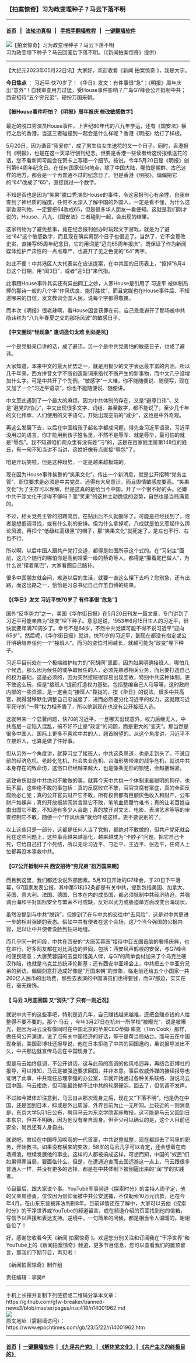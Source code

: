 ### 【拍案惊奇】习为政变埋种子？马云下落不明
------------------------

#### [首页](https://github.com/gfw-breaker/banned-news3/blob/master/README.md) &nbsp;&nbsp;|&nbsp;&nbsp; [法轮功真相](https://github.com/begood0513/basic/blob/master/README.md)  &nbsp;&nbsp;|&nbsp;&nbsp; [手把手翻墙教程](https://github.com/gfw-breaker/guides/wiki)  &nbsp;&nbsp;|&nbsp;&nbsp; [一键翻墙软件](https://github.com/gfw-breaker/nogfw/blob/master/README.md)  



<div><img alt="【拍案惊奇】习为政变埋种子？马云下落不明" class="attachment-djy_600_400 size-djy_600_400 wp-post-image" src="https://i.epochtimes.com/assets/uploads/2023/05/id14001963-7a115994580650288d730fb0d73772b0-600x400.jpg"/>
<div class="caption">
 习为政变埋下种子？马云回国后下落不明。（《新闻拍案惊奇》提供）
</div></div><hr/>


<div><p>
 【大纪元2023年05月22日讯】大家好，欢迎收看《新闻
 <ok href="https://www.epochtimes.com/gb/tag/%E6%8B%8D%E6%A1%88%E6%83%8A%E5%A5%87.html">
  拍案惊奇
 </ok>
 》，我是大宇。
</p>
<p>
 <strong>
  今日焦点
 </strong>
 ：
 <ok href="https://www.epochtimes.com/gb/tag/%E4%B9%A0%E8%BF%91%E5%B9%B3.html">
  习近平
 </ok>
 快70岁了！《华日》发文：有件事很“急”；《明报》周年庆出“意外”！自我审查用力过猛，受House事件影响？广岛G7峰会公开抵制中共；西安招待“五个穷兄弟”，硬扮万国来朝。
</p>
<p>
 <center>
 </center>
</p>
<h4>
 【被House事件吓怕？《明报》周年报庆 修改敏感数字】
</h4>
<p>
 最近的脱口秀演员House事件，上世纪80年代的八九年学运，还有《国安法》横行之后的香港，当这三者碰撞到一起会是什么样呢？香港《明报》给打了样板。
</p>
<p>
 5月20日，因为谐音“我爱你”，成了男生给女生送花的又一个日子。同时，香港报刊《明报》，也是在这一天举行创刊纪念。但要是香港一些读者给这份报纸送花的话，您不看新闻可能会在贺卡上写错一个细节。按说，今年5月20日是《明报》创刊第64周年纪念日。在任何国家任何地点，除了中国大陆，哪怕是朝鲜、古巴这样的地方，都会是一个再普通不过的纪念日了。但是香港《明报》，偏偏把它的“64”改成了“65”，直接跳过一个数字。
</p>
<p>
 不知是否也是因为“笑果”脱口秀演员House的事件，令这家报刊心有余悸，自我审查到了神经质的程度，任何不太深入了解中国的外国人，一定是看不懂，为什么这家香港刊物，一定要把64改成65，但是很多华人朋友一看便知。这就是我们刚才说的，House、八九、《国安法》三者碰到一起，会出现的结果。
</p>
<p>
 这家刊物为了避免惹事，竟在纪念报刊创办时玩起文字游戏，就是为了避过“64”这个敏感数字，而且现在确实离那个日子也很近了。当然了，它不会篡改史实，直接写65周年纪念日，它的用词是“迈向65周年报庆”。既保证了作为新闻媒体维护严肃性的一点点尊严，也避开了见之色变的“64”两字。
</p>
<p>
 如此不便！中共港区人大代表实在应该提案，在中共国的日历表上，“抠掉”6月4日这个日期，用“闰3日”，或者“迎5日”来代指。
</p>
<p>
 此事跟House事件其实还有异曲同工之妙，人家House是引用了
 <ok href="https://www.epochtimes.com/gb/tag/%E4%B9%A0%E8%BF%91%E5%B9%B3.html">
  习近平
 </ok>
 被体制热捧的那诗一般的八个字“作风优良、能打胜仗”，而且党媒也在House事件后、不知道哪来的自信，发文教训全国人民，说每个字都得敬畏。
</p>
<p>
 而本次《明报》很老辣啊，看House因言获罪在前，自己乖乖避开了那场被中共隐讳称为“八九年春夏之交的那场风波”的敏感日子。
</p>
<h4>
 【中文圈现“怪现象” 遣词造句太难 到处是坑】
</h4>
<p>
 一个是党魁亲口讲的话，成了避讳，另一个是中共党害怕的敏感日子，也成了避讳。
</p>
<p>
 大家知道，本来中文的最大优势之一，就是用极少的文字表达最丰富的内涵，所以几千年来，西方拼音文字不断创造新词来指代不断产生的新事物，而中文几乎没增加什么字。可是中共开了个先例，“敏感字”一大堆，你不能随便说、随便写，现在又加了一个“习近平语录”，你也不能随便说、随便讲。
</p>
<p>
 中文至此遇到了一个最大的麻烦，因为中共体制的存在，又是“避尊口讳”、又是“避党的怕心”，中文出现很多文字、词组、甚至数字，都不能说了，至少几千年的文化传承，人们使用的文字语句，开始出现空前的“减少”，这也是中外奇观。
</p>
<p>
 再这么发展下去，以后在中国给孩子起名字都成问题，得先查习近平语录，习近平没用过的语言，你才能用到孩子姓名里，不然不是辱军、就是辱华，最可怕的就是“辱包”。我不知道咱们观众里有没有姓“刁”的，这是在百家姓里排第148位的姓氏，有一句不知当讲不当讲，这姓好像有点直接“辱包”了。
</p>
<p>
 咱是开玩笑啦，但是这种趋势，一定是越来越极端的。
</p>
<p>
 现在因为House事件挨整的“笑果文化”，传出一个新消息，就是公开招聘“党务主管”，职位要求是必须是中共党员、还得有大局意识，而且舆情敏感度要高。“笑果文化”为了生存可以理解，但是这真的是给当今中国，开了一个很不好的头。还嫌中共干涉文化干涉得不够吗？而“笑果”的这种主动跪低的姿势，自然也是当局满意的。
</p>
<p>
 不过，相关党务主管的招聘简历，在贴出后不久就删除了。可能是已经找到了，或者是想低调寻找，或有什么别的安排。但为什么拿掉呢，八成就是怕又惹起什么舆论风波，再扣个“低级红高级黑”的帽子，那“笑果文化”就死定了。是左也不行、右也不行。
</p>
<p>
 所以啊，以后中国人跟共产党打交道，都得是如图所示这个式的。在“习剁主”面前，这几个随行的哪怕你是高到常委一级的蔡奇等人，都得是“攥着尾巴做人”，为什么说“攥着尾巴”，大家看图自己脑补。
</p>
<p>
 很多中国朋友就会问，难道以后的生活，就要一直这么攥下去吗？您别急，还有出路，而这出路之一，恰恰是习总书记自己作茧自缚的结果。
</p>
<h4>
 【《华日》发文 习近平快70岁了 有件事很“危急”】
</h4>
<p>
 国外“反华势力”之一，美国《华尔街日报》在5月20日刊发一篇文章，专门讲到了习近平可能亲自为“政变”埋下种子。意思是说，1953年6月15日生人的习近平，很快就要年满70周岁了。幸亏不是64岁，不然中共党媒可能不得不说习近平“迎向65岁”。然后呢，《华尔街日报》就讲，快70岁的习近平，到现在都没有指定或公开明确培养任何一个“接班人”。而习的空位时间越长，就越可能为“政变”埋下种子。
</p>
<p>
 习近平目前处在一个极端维护权力的“死胡同”里面，因为如果明确接班人，哪怕几个候选，那么因为候任的或争取候任的人，必须先熟悉相关业务，而且要打造自己的权力基础，这是必须的，因为突然接班很容易出现变故，特别中共这种体制，更不敢这么玩，但是“接班人”提前打造权力基础，包括整编自己人马等等，这时政府内部的一些资源，是一定会向“接班人”靠拢的，按《华日》的说法，很多中共高官，就得潜移默化调整自己忠诚度了，进而必然要分化习近平的权力，这就跟习近平死守的“一尊”权力相矛盾了，所以他到现在也没有公开接班人选。
</p>
<p>
 这就带来一个显著问题，快70的习近平，一旦哪天出现意外，权力后继无人，中共高层一定陷入混乱，搞不好不止是“政变”的问题，而是更大的“变天”。那当然是很多中国人、国际上更多不喜欢中共的人，翘首盼望的。从这个角度讲，习近平不立接班人，也算是做了件好事。
</p>
<p>
 但从另外一个角度讲，就算习立了接班人，中共这条黑道，也是走到头了。不说目前的经济危机、老龄化危机、社会失业危机、台海形势带来的战争危机，就说中共本身存在的致命伤，这伤口已经越来越大，也是像条无形的锁链，会越捆越紧。
</p>
<p>
 这致命伤就是中共绝对不敢做的事，就算今天中共挑一个体制里最聪明的狗仔，也玩不赢，这些绝不敢的事包括：真的反腐败它不敢，官官贪腐有案底，真的全面反腐败必亡党；真的公开官员财产它不敢，所有权贵都有巨额灰色收入和财产，公布财产如裸奔；真的开放报禁网禁言禁它不敢，笔笔血债罄竹难书；真的让老百姓自由出国它不敢，不知道有多少人会跑；真的放开对文艺、电影、表演艺术等等的审查控制它不敢，随便一个“作风优良”就给吓成这样，更不要说别的了。
</p>
<p>
 以上这些只是一部分，这都是任何人当了党魁，都绝对不敢做的，但共产党死就会死在这些问题上，这些事会越来越恶化，越来越成为“卡脖子”问题，把它自己卡死，它给自己打了个死结，所以无论习近平、刁近平、王近平、张近平，任何人上位都再没本事救中共。
</p>
<h4>
 【G7公开抵制中共 西安招待“穷兄弟”扮万国来朝】
</h4>
<p>
 而且到这里，我们都还没说外部因素。5月19日开始的G7峰会，于20日下午落幕，G7国家发表公报，其中第51和52条都是有关中共，提到包括美国、加拿大、英国、意大利、法国、德国、日本在内的成员国，都必须抵制中共经济胁迫，并强调台海和平对国际安全与繁荣不可或缺，反对以武力或胁迫单方面改变台海现状。
</p>
<p>
 虽然没提到与中共“脱钩”，但提到了在与中共的交往中“去风险”，这是对中共更进一步的相对强硬的表态。假如中共有使者在这个会场，这7个当今强国的公报内容，足以让中共使者没脸到钻进地缝。
</p>
<p>
 而几乎同一时间段，中共在西安的“大唐芙蓉园”接待中亚五国首脑的奢侈庆典，也在进行。好多网友都在对比两边的异同，包括：西安风声鹤唳的安保，与G7峰会的便民随意；大唐芙蓉园的玉盘珍馐美人伴，与G7的简单食材加来了个乌克兰硬汉作陪，也就是乌克兰总统泽伦斯基；还有西安中亚峰会上，中共把五个中亚穷兄弟的到访，偏偏刻意打造成好像是“万国来朝”的景象，临走前还给五个小国家一共260亿人民币的出场费，那些去表演的中国演员们也得要钱，而G7那边，实实在在，毫无粉饰。
</p>
<h4>
 【
 <ok href="https://www.epochtimes.com/gb/tag/%E9%A9%AC%E4%BA%91.html">
  马云
 </ok>
 3月底回国 又“消失”了 只有一则近况】
</h4>
<p>
 就说中共干的这些事吧，特别是近几年，自己赚钱越来越难，还把会赚点钱的人给整得不要不要的。那个
 <ok href="https://www.epochtimes.com/gb/tag/%E9%A9%AC%E4%BA%91.html">
  马云
 </ok>
 ，今年3月27日在杭州一所学校“被曝光”，说是被曝光，是因为马云没有像同时在中国北京的苹果CEO蒂姆‧库克（Tim Cook）那样，做任何公开演讲，说了点有关中国经济的好话，等于是帮当局站台。而马云在中国现身前，美国彭博社还报导说，他在日本拒绝了中共的回国邀约，虽说报导发出不久，中共那边就宣传马云在中国现身了。
</p>
<p>
 但是马云始终低调，不公开讲话，这与此前的高调的他风格迥异，再结合彭博社的报导，可以推知，马云是被强迫要求回国，并非本意。事后权威外媒的接续报导也证明了此事，中共现任总理李强的办公室，早就开始通过各种关系联络、游说马云回中国。马云拒绝，但可能最终拗不过中共的软磨硬泡，回去了，但低调不发声。
</p>
<p>
 不过如今媒体却注意到，马云自从那次现身之后，现在又“下落不明”。他是仍在中国，还是回到日本，抑或是外出周游，外界目前为止一无所知。比较近的一则消息是，东京大学5月1日公布，聘用马云为东京学院客座教授。这可能是马云又回到日本东京，但并不明确，因为他没有亲自现身。但至少可以确认的是，这个人目前还安全，尚且还有人身自由。
</p>
<p>
 就说吧，曾经在中国呼风唤雨的一代首富，中共说整就整，现在都卸去了阿里的职务，开始教书。如果没有横来的变故，58岁的马云几乎可以肯定，还会想着在商场搏浪，继续发展他的事业。这样的人都被搞成这样，可想而知，中国的“蚁民”们如果得罪当局，要面临什么。但是，在遭遇迫害而去国远游这一点上，马云跟很多普通人一样，并没有更多的选择，都是在中共体制下被倒逼出来的“润”学的实践者。
</p>
<p>
 节目最后，跟大家说个事。YouTube军事频道《探索时分》的主持人周子定，他的父亲周德勇，仅仅因为信仰而被中共公安逮捕，不仅勒索10万元罚款，还在今年4月，在山东东营被非法判刑8年。目前详情还在了解中，大家可以去他《探索时分》的干净世界或YouTube的频道留言，或在频道介绍的页面找到他的信箱，写信予以声援和表达支持。逆境中，一句简单的问候，都是相当令人温暖的。谢谢各位了！
</p>
<p>
 好，感谢您收看今天《新闻
 <ok href="https://www.epochtimes.com/gb/tag/%E6%8B%8D%E6%A1%88%E6%83%8A%E5%A5%87.html">
  拍案惊奇
 </ok>
 》。欢迎您分别关注和订阅我在“干净世界”和YouTube上的《新闻拍案惊奇》频道，更多节目信息，您可以查看我们的置顶留言，那我们下期节目，再见啦！
</p>
<p>
 《新闻拍案惊奇》制作组
</p>
<p>
 责任编辑：李昊#
</p>
</div>
<hr/>
手机上长按并复制下列链接或二维码分享本文章：<br/>
https://github.com/gfw-breaker/banned-news3/blob/master/pages/nsc418/n14001962.md <br/>
<a href='https://github.com/gfw-breaker/banned-news3/blob/master/pages/nsc418/n14001962.md'><img src='https://github.com/gfw-breaker/banned-news3/blob/master/pages/nsc418/n14001962.md.png'/></a> <br/>
原文地址（需翻墙访问）：https://www.epochtimes.com/gb/23/5/22/n14001962.htm


------------------------
#### [首页](https://github.com/gfw-breaker/banned-news3/blob/master/README.md) &nbsp;|&nbsp; [一键翻墙软件](https://github.com/gfw-breaker/nogfw/blob/master/README.md) &nbsp;| [《九评共产党》](https://github.com/gfw-breaker/9ping.md/blob/master/README.md#九评之一评共产党是什么) | [《解体党文化》](https://github.com/gfw-breaker/jtdwh.md/blob/master/README.md) | [《共产主义的终极目的》](https://github.com/gfw-breaker/gczydzjmd.md/blob/master/README.md)


<img src='http://gfw-breaker.win/banned-news3/pages/nsc418/n14001962.md' width='0px' height='0px'/>